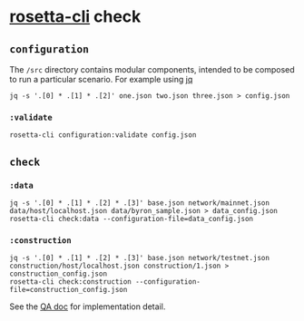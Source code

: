 # [rosetta-cli] check

## `configuration`
The `/src` directory contains modular components, intended to be composed to run a particular 
scenario. For example using [jq]
```console
jq -s '.[0] * .[1] * .[2]' one.json two.json three.json > config.json
```

### `:validate`
``` console
rosetta-cli configuration:validate config.json
```

## `check`

### `:data`
``` console
jq -s '.[0] * .[1] * .[2] * .[3]' base.json network/mainnet.json data/host/localhost.json data/byron_sample.json > data_config.json
rosetta-cli check:data --configuration-file=data_config.json
```

### `:construction`
``` console
jq -s '.[0] * .[1] * .[2] * .[3]' base.json network/testnet.json construction/host/localhost.json construction/1.json > construction_config.json
rosetta-cli check:construction --configuration-file=construction_config.json
```

See the [QA doc] for implementation detail.

[rosetta-cli]: https://github.com/coinbase/rosetta-cli
[jq]: https://stedolan.github.io/jq/
[QA doc]: ../../docs/QA.md
